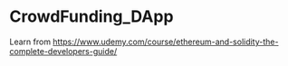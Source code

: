 # CrowdFunding_DApp
Learn from https://www.udemy.com/course/ethereum-and-solidity-the-complete-developers-guide/
